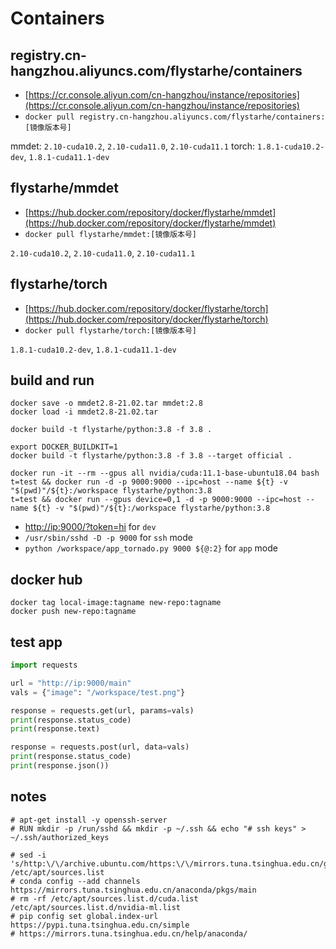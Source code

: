 # Containers

## registry.cn-hangzhou.aliyuncs.com/flystarhe/containers

* [https://cr.console.aliyun.com/cn-hangzhou/instance/repositories](https://cr.console.aliyun.com/cn-hangzhou/instance/repositories)
* `docker pull registry.cn-hangzhou.aliyuncs.com/flystarhe/containers:[镜像版本号]`

mmdet: `2.10-cuda10.2`, `2.10-cuda11.0`, `2.10-cuda11.1`
torch: `1.8.1-cuda10.2-dev`, `1.8.1-cuda11.1-dev`

## flystarhe/mmdet

* [https://hub.docker.com/repository/docker/flystarhe/mmdet](https://hub.docker.com/repository/docker/flystarhe/mmdet)
* `docker pull flystarhe/mmdet:[镜像版本号]`

`2.10-cuda10.2`, `2.10-cuda11.0`, `2.10-cuda11.1`

## flystarhe/torch

* [https://hub.docker.com/repository/docker/flystarhe/torch](https://hub.docker.com/repository/docker/flystarhe/torch)
* `docker pull flystarhe/torch:[镜像版本号]`

`1.8.1-cuda10.2-dev`, `1.8.1-cuda11.1-dev`

## build and run
```
docker save -o mmdet2.8-21.02.tar mmdet:2.8
docker load -i mmdet2.8-21.02.tar

docker build -t flystarhe/python:3.8 -f 3.8 .

export DOCKER_BUILDKIT=1
docker build -t flystarhe/python:3.8 -f 3.8 --target official .

docker run -it --rm --gpus all nvidia/cuda:11.1-base-ubuntu18.04 bash
t=test && docker run -d -p 9000:9000 --ipc=host --name ${t} -v "$(pwd)"/${t}:/workspace flystarhe/python:3.8
t=test && docker run --gpus device=0,1 -d -p 9000:9000 --ipc=host --name ${t} -v "$(pwd)"/${t}:/workspace flystarhe/python:3.8
```

* [http://ip:9000/?token=hi](#) for `dev`
* `/usr/sbin/sshd -D -p 9000` for `ssh` mode
* `python /workspace/app_tornado.py 9000 ${@:2}` for `app` mode

## docker hub
```
docker tag local-image:tagname new-repo:tagname
docker push new-repo:tagname
```

## test app
```python
import requests

url = "http://ip:9000/main"
vals = {"image": "/workspace/test.png"}

response = requests.get(url, params=vals)
print(response.status_code)
print(response.text)

response = requests.post(url, data=vals)
print(response.status_code)
print(response.json())
```

## notes
```
# apt-get install -y openssh-server
# RUN mkdir -p /run/sshd && mkdir -p ~/.ssh && echo "# ssh keys" > ~/.ssh/authorized_keys

# sed -i 's/http:\/\/archive.ubuntu.com/https:\/\/mirrors.tuna.tsinghua.edu.cn/g' /etc/apt/sources.list
# conda config --add channels https://mirrors.tuna.tsinghua.edu.cn/anaconda/pkgs/main
# rm -rf /etc/apt/sources.list.d/cuda.list /etc/apt/sources.list.d/nvidia-ml.list
# pip config set global.index-url https://pypi.tuna.tsinghua.edu.cn/simple
# https://mirrors.tuna.tsinghua.edu.cn/help/anaconda/
```
